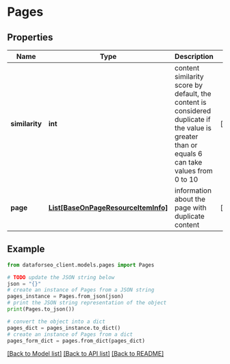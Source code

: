 # Pages


## Properties

Name | Type | Description | Notes
------------ | ------------- | ------------- | -------------
**similarity** | **int** | content similarity score by default, the content is considered duplicate if the value is greater than or equals 6 can take values from 0 to 10 | [optional] 
**page** | [**List[BaseOnPageResourceItemInfo]**](BaseOnPageResourceItemInfo.md) | information about the page with duplicate content | [optional] 

## Example

```python
from dataforseo_client.models.pages import Pages

# TODO update the JSON string below
json = "{}"
# create an instance of Pages from a JSON string
pages_instance = Pages.from_json(json)
# print the JSON string representation of the object
print(Pages.to_json())

# convert the object into a dict
pages_dict = pages_instance.to_dict()
# create an instance of Pages from a dict
pages_form_dict = pages.from_dict(pages_dict)
```
[[Back to Model list]](../README.md#documentation-for-models) [[Back to API list]](../README.md#documentation-for-api-endpoints) [[Back to README]](../README.md)


